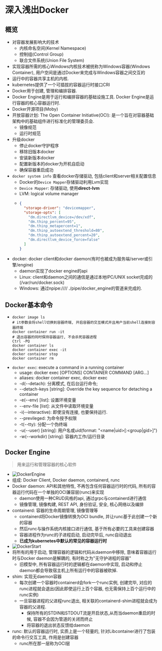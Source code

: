 # 深入浅出Docker

## 概览
- 对容器发展影响大的技术
  - 内核命名空间(Kernel Namespace)
  - 控制组(Control Group)
  - 联合文件系统(Union File System)
- 实现容器所需的核心Windows内核技术被统称为Windows容器(Windows Container), 用户空间是通过Docker来完成与Windows容器之间交互的
- 运行中的容器共享主机的内核.
- kubernetes提供了一个可插拔的容器运行时接口CRI
- Docker用于创建, 管理和编排容器.
- Docker Engine是用于运行和编排容器的基础设施工具. Docker Engine是运行容器的核心容器运行时.
- Docker开源项目(Moby)
- 开放容器计划: The Open Container Initiative(OCI): 是一个旨在对容器基础架构中的基础组件进行标准化的管理委员会.
  - 镜像规范
  - 运行时规范
- 升级docker
  - 停止docker守护程序
  - 移除旧版本docker
  - 安装新版本docker
  - 配置新版本的docker为开机自启动
  - 确保容器重启成功
- `docker system info` 查看docker存储驱动, 包括client和server相关配置信息
  - Docker的`Device Mapper`存储驱动利用Lvm实现
  - `Device Mapper`: 存储驱动, 使用**direct-lvm**
  - LVM: logical volume manager
  - ```json
    {
      "storage-driver": "devicemapper",
      "storage-opts": [
        "dm.directlvm_device=/dev/xdf",
        "dm.thinp_percent=95", 
        "dm.thinp_metapercent=1",
        "dm.thinp_autoextend_threshold=80", 
        "dm.thinp_autoextend_percent=20",  
        "dm.directlvm_device_force=false"
      ]
    }  
    ```
- docker: docker client和docker daemon(有时也被成为服务端/server或引擎/engine)
  - daemon实现了docker engine的api
  - Linux: client和daemon之间的通信是通过本地IPC/UNIX socket完成的(/var/run/docker.sock)
  - Windows: 通过npipe://// ./pipe/docker_engine的管道来完成的.
## Docker基本命令
- ```shell
  docker image ls
  # it参数会将shell切换到容器终端, 开启容器的交互模式并且用户当前shell连接到容器终端
  docker container run -it
  # 退出容器的同时保持容器运行, 不会杀死容器进程
  Ctrl -PQ
  docker container ls
  docker container exec -it
  docker container stop
  docker container rm
  ```
- `docker exec`: execute a command in a running container
  - usage: docker exec [OPTIONS] CONTAINER COMMAND [ARG...]
  - aliases: docker container exec, docker exec
  - -d(--detach): 分离模式, 在后台运行命令;
  - --detach-keys [string]: Override the key sequence for detaching a container
  - -e(--env) [list]: 设置环境变量
  - --env-file [list]: 从文件中读取环境变量
  - -i(--interactive): 即使没有连接, 也要保持运行.
  - --previleged: 为命令授予权限
  - -t(--tty): 分配一个伪终端
  - -u(--user) [string]: 用户名或uid(format: "<name|uid>[:<group|gid>]")
  - -w(--workdir) [string]: 容器内工作/运行目录



## Docker Engine
> 用来运行和管理容器的核心软件
- ![DockerEngine](../images/DockerEngine1.png)
- 组成: Docker Client, Docker daemon, containerd, runc
- Docker daemon: API和其他特性, 不再包含任何容器运行时的代码, 所有的容器运行代码在一个单独的OCI兼容层(runc)来实现
  - daemon使用一种CRUD风格的api, 通过grpc与containerd进行通信
  - 镜像管理, 镜像构建, REST API, 身份验证, 安全, 核心网络以及编排
- containerd: 容器的生命周期管理, 镜像管理等
  - containerd将Docker镜像转换为OCI bundle, 并让runc基于此创建一个新的容器
  - 然后runc与操作系统内核接口进行通信, 基于所有必要的工具来创建容器
  - 容器进程作为runc的子进程启动, 启动完毕后, runc自动退出
  - **已成为kubernetes中默认的常见的容器运行时**
- ![DockerStart](../images/DockerStart.png)
- 将所有的用于启动, 管理容器的逻辑和代码从daemon中移除, 意味着容器运行时与Docker daemon是解耦的, 有时称之为"无守护进程的容器"
  - 旧模型中, 所有容器运行时的逻辑都在daemon中实现, 启动和停止daemon都会导致宿主机上所有运行中的容器被砍掉.
- shim: 实现无daemon容器
  - 每次创建一个容器时containerd会fork一个runc实例, 创建完毕, 对应的runc进程就会退出(因此即使运行上百个容器, 也无需保持上百个运行中的runc实例)
  - 一旦容器进程的父进程runc退出, 相关联的containerd-shim进程就会成为容器的父进程.
    - 保持所有的STDIN和STDOUT流是开启状态,从而当daemon重启的时候, 容器不会因为管道的关闭而终止
    - 将容器的退出状态反馈给daemon
- runc: 默认的容器运行时, 实质上是一个轻量的, 针对Libcontainer进行了包装的命令行交互工具, 作用是创建容器
  - runc所在那一层称为OCI层